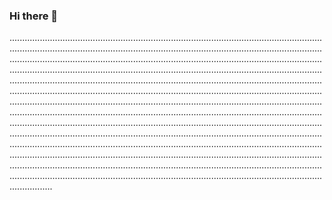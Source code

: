 ### Hi there 👋

.........................................................................................................................................................................................................................................................................................................................................................................................................................................................................................................................................................................................................................................................................................................................................................................................................................................................................................................................................................................................................................................................................................................................................................................................................................................................................................................................................................................................................................................................................................................................................................................................................................................................................................................................................................................................................................